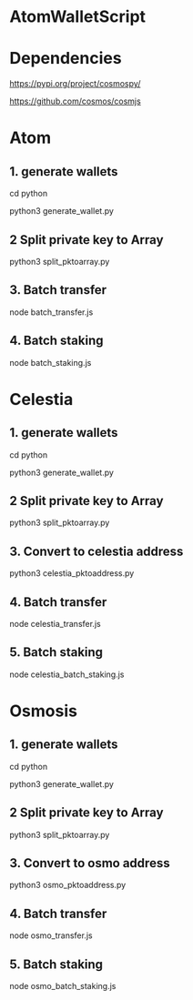 # AtomWalletScript

# Dependencies
https://pypi.org/project/cosmospy/

https://github.com/cosmos/cosmjs

# Atom
## 1. generate wallets

cd python

python3 generate_wallet.py


## 2 Split private key to Array
python3 split_pktoarray.py


## 3. Batch transfer
node batch_transfer.js


## 4. Batch staking
node batch_staking.js


# Celestia

## 1. generate wallets

cd python

python3 generate_wallet.py

## 2 Split private key to Array
python3 split_pktoarray.py

## 3. Convert to celestia address
python3 celestia_pktoaddress.py

## 4. Batch transfer
node celestia_transfer.js


## 5. Batch staking
node celestia_batch_staking.js


# Osmosis

## 1. generate wallets

cd python

python3 generate_wallet.py

## 2 Split private key to Array
python3 split_pktoarray.py

## 3. Convert to osmo address
python3 osmo_pktoaddress.py

## 4. Batch transfer
node osmo_transfer.js


## 5. Batch staking
node osmo_batch_staking.js

